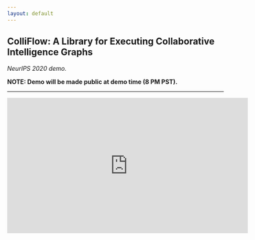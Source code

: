 ```yaml
---
layout: default
---
```


## ColliFlow: A Library for Executing Collaborative Intelligence Graphs

*NeurIPS 2020 demo.*

**NOTE: Demo will be made public at demo time (8 PM PST).**

<hr />

<iframe width="560" height="315" src="https://www.youtube.com/embed/sHySFCUzh6s" frameborder="0" allow="accelerometer; autoplay; clipboard-write; encrypted-media; gyroscope; picture-in-picture" allowfullscreen></iframe>
